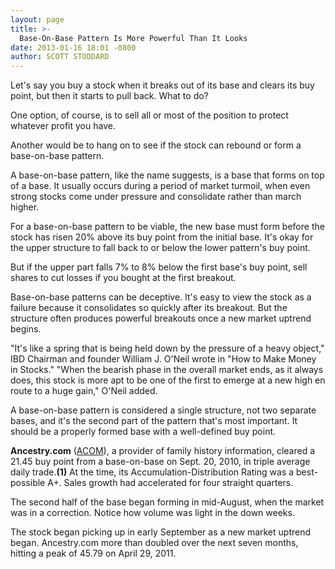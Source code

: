 ```yaml
---
layout: page
title: >-
  Base-On-Base Pattern Is More Powerful Than It Looks
date: 2013-01-16 18:01 -0800
author: SCOTT STODDARD
---
```





Let's say you buy a stock when it breaks out of its base and clears its buy point, but then it starts to pull back. What to do?


One option, of course, is to sell all or most of the position to protect whatever profit you have.


Another would be to hang on to see if the stock can rebound or form a base-on-base pattern.


A base-on-base pattern, like the name suggests, is a base that forms on top of a base. It usually occurs during a period of market turmoil, when even strong stocks come under pressure and consolidate rather than march higher.


For a base-on-base pattern to be viable, the new base must form before the stock has risen 20% above its buy point from the initial base. It's okay for the upper structure to fall back to or below the lower pattern's buy point.


But if the upper part falls 7% to 8% below the first base's buy point, sell shares to cut losses if you bought at the first breakout.


Base-on-base patterns can be deceptive. It's easy to view the stock as a failure because it consolidates so quickly after its breakout. But the structure often produces powerful breakouts once a new market uptrend begins.


"It's like a spring that is being held down by the pressure of a heavy object," IBD Chairman and founder William J. O'Neil wrote in "How to Make Money in Stocks." "When the bearish phase in the overall market ends, as it always does, this stock is more apt to be one of the first to emerge at a new high en route to a huge gain," O'Neil added.


A base-on-base pattern is considered a single structure, not two separate bases, and it's the second part of the pattern that's most important. It should be a properly formed base with a well-defined buy point.


**Ancestry.com** ([ACOM](https://research.investors.com/quote.aspx?symbol=ACOM)), a provider of family history information, cleared a 21.45 buy point from a base-on-base on Sept. 20, 2010, in triple average daily trade.**(1)** At the time, its Accumulation-Distribution Rating was a best-possible A+. Sales growth had accelerated for four straight quarters.


The second half of the base began forming in mid-August, when the market was in a correction. Notice how volume was light in the down weeks.


The stock began picking up in early September as a new market uptrend began. Ancestry.com more than doubled over the next seven months, hitting a peak of 45.79 on April 29, 2011.




